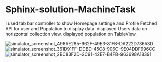 # Sphinx-solution-MachineTask
I used tab bar controller to show Homepage settinge and Profile
Fetched API for user and Population to display data.
displayed Users data on horizzontal collection view.
displayed  population on TableView.

![simulator_screenshot_A96AE285-962F-49E3-81FB-DA222D73653D](https://user-images.githubusercontent.com/110161100/222897238-05c2599c-5c80-4859-b697-07a2640cf505.png)
![simulator_screenshot_361D91FF-DDBD-45C8-906C-9E04DDF996CC](https://user-images.githubusercontent.com/110161100/222897741-97c46975-45b3-43cc-8d18-3ac6f3d98b80.png)
![simulator_screenshot_2BC83F2D-2C91-42E7-B4FB-963698A18391](https://user-images.githubusercontent.com/110161100/222897747-8f48654b-7401-45a1-869a-9194c84cbbdd.png)
